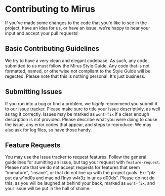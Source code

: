 # Contributing to Mirus
If you've made some changes to the code that you'd like to see in the project, have an idea for us, or have an issue, we're happy to hear your input and accept your pull requests!

## Basic Contributing Guidelines
We try to have a very clean and elegant codebase.  As such, any code submitted to us must follow the Mirus Style Guide.  Any code that is not formatted, named, or otherwise not compliant to the Style Guide will be regected.  Please note that this is nothing personal.  It's just business.

## Submitting Issues
If you run into a bug or find a problem, we *highly* recommend you submit it to our [issue tracker](https://github.com/joshbeitler/mirus/issues).  Please make sure to title your issue descriptivly, as well as tag it correctly.  Issues may be marked as `wont-fix` if a clear enough description is not provided.  Please describe what you were doing to cause the issue, any error codes that appear, and steps to reproduce.  We may also ask for log files, so have those handy.

## Feature Requests
You may use the issue tracker to request features.  Follow the general guidelines for sumitting an issue, but tag your request with `feature-request`.  Please note that we do not accept requests for features that seem "immature", "insane", or that do not line up with the project goals.  Ex: "plz put da w1nd0s and mac nd l1nyx w4r3z in ur os d00ds".  Please do not do this, as you will be laughed at behind your back, marked as `wont-fix`, and your issue will be put in the hall of shame.